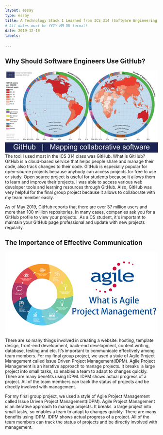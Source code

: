 ```yaml
---
layout: essay
type: essay
title: A Technology Stack I Learned from ICS 314 (Software Engineering I)
# All dates must be YYYY-MM-DD format!
date: 2019-12-18
labels:

---
```



## Why Should Software Engineers Use GitHub?

<img class="ui image" src="../images/GitHub_users.png">
The tool I used most in the ICS 314 class was GitHub. What is GitHub? GitHub is a cloud-based service that helps people share and manage their code, also track changes to their code. GitHub is especially popular for open-source projects because anybody can access projects for free to use or study. Open source project is useful for students because it allows them to learn and improve their projects. I was able to access various web developer tools and learning resources through GitHub. Also, GitHub was very helpful for the final group project because it allows to collaborate with my team member easily. 

As of May 2019, GitHub reports that there are over 37 million users and more than 100 million repositories. In many cases, companies ask you for a GitHub profile to view your projects.  As a CS student, it's important to maintain your GitHub page professional and update with new projects regularly.


## The Importance of Effective Communication

<img class="ui image" src="../images/agile.jpg">
There are so many things involved in creating a website: hosting, template design, front-end development, back-end development, content writing, database, testing and etc. It’s important to communicate effectively among team members. For my final group project, we used a style of Agile Project Management called Issue Driven Project Management(IDPM). Agile Project Management is an iterative approach to manage projects. It breaks  a large project into small tasks, so enables a team to adapt to changes quickly. There are many benefits using IDPM. IDPM shows actual progress of a project. All of the team members can track the status of projects and be directly involved with management. 

For my final group project, we used a style of Agile Project Management called Issue Driven Project Management(IDPM). Agile Project Management is an iterative approach to manage projects. It breaks  a large project into small tasks, so enables a team to adapt to changes quickly. There are many benefits using IDPM. IDPM shows actual progress of a project. All of the team members can track the status of projects and be directly involved with management.


